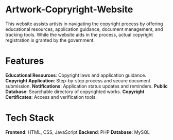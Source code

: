 # Artwork-Copryright-Website

This website assists artists in navigating the copyright process by offering educational resources, application guidance, document management, and tracking tools. While the website aids in the process, actual copyright registration is granted by the government.

# Features
**Educational Resources**: Copyright laws and application guidance.
**Copyright Application**: Step-by-step process and secure document submission.
**Notifications**: Application status updates and reminders.
**Public Database**: Searchable directory of copyrighted works.
**Copyright Certificates**: Access and verification tools.

# Tech Stack
**Frontend**: HTML, CSS, JavaScript
**Backend**: PHP
**Database**: MySQL
